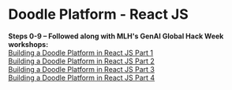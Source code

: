 # Doodle Platform - React JS

**Steps 0-9 – Followed along with MLH's GenAI Global Hack Week workshops:**</br>
[Building a Doodle Platform in React JS Part 1](https://www.youtube.com/live/jIKr55XjzkA?si=W4twj96Cl2XbT3Kb) </br>
[Building a Doodle Platform in React JS Part 2](https://www.youtube.com/live/89mtfRFHX1M?si=_OD4ZMjdZgI3nODM) </br>
[Building a Doodle Platform in React JS Part 3](https://www.youtube.com/live/KnAIM8krGRQ?si=XxdOVT6_bERs2QPv) </br>
[Building a Doodle Platform in React JS Part 4](https://www.youtube.com/live/H1wzHUPifXU?si=4O5ud7V2cOtQDi48) </br>
